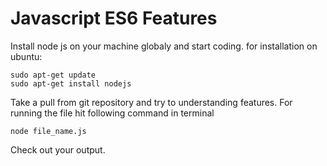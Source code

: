 Javascript ES6 Features
============

Install node js on your machine globaly and start coding.
for installation on ubuntu:
    
    sudo apt-get update
    sudo apt-get install nodejs

Take a pull from git repository and try to understanding features. For running the file hit following command in terminal

    node file_name.js
    
Check out your output.
